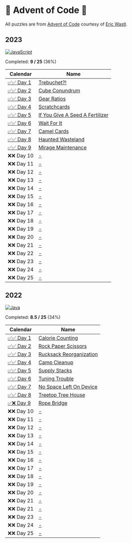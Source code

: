 # 🎄 Advent of Code 🎄

All puzzles are from [Advent of Code](https://adventofcode.com/) courtesy of [Eric Wastl](http://was.tl/).

## 2023 

[![JavaScript](https://img.shields.io/badge/JavaScript-323330?style=for-the-badge&logo=javascript&logoColor=F7DF1E)](2023/)

Completed: **9 / 25** (36%)

| Calendar             | Name                                                                   |
|----------------------|------------------------------------------------------------------------|
| [✅✅ Day 1](2023/01/) | [Trebuchet?!](https://adventofcode.com/2023/day/1)                     |
| [✅✅ Day 2](2023/02/) | [Cube Conundrum](https://adventofcode.com/2023/day/2)                  |
| [✅✅ Day 3](2023/03/) | [Gear Ratios](https://adventofcode.com/2023/day/3)                     |
| [✅✅ Day 4](2023/04/) | [Scratchcards](https://adventofcode.com/2023/day/4)                    |
| [✅✅ Day 5](2023/05/) | [If You Give A Seed A Fertilizer](https://adventofcode.com/2023/day/5) |
| [✅✅ Day 6](2023/06/) | [Wait For It](https://adventofcode.com/2023/day/6)                     |
| [✅✅ Day 7](2023/07/) | [Camel Cards](https://adventofcode.com/2023/day/7)                     |
| [✅✅ Day 8](2023/08/) | [Haunted Wasteland](https://adventofcode.com/2023/day/8)               |
| [✅✅ Day 9](2023/09/) | [Mirage Maintenance](https://adventofcode.com/2023/day/9)              |
| ❌❌ Day 10            | [-](https://adventofcode.com/2023/day/10)                              |
| ❌❌ Day 11            | [-](https://adventofcode.com/2023/day/11)                              |
| ❌❌ Day 12            | [-](https://adventofcode.com/2023/day/12)                              |
| ❌❌ Day 13            | [-](https://adventofcode.com/2023/day/13)                              |
| ❌❌ Day 14            | [-](https://adventofcode.com/2023/day/14)                              |
| ❌❌ Day 15            | [-](https://adventofcode.com/2023/day/15)                              |
| ❌❌ Day 16            | [-](https://adventofcode.com/2023/day/16)                              |
| ❌❌ Day 17            | [-](https://adventofcode.com/2023/day/17)                              |
| ❌❌ Day 18            | [-](https://adventofcode.com/2023/day/18)                              |
| ❌❌ Day 19            | [-](https://adventofcode.com/2023/day/19)                              |
| ❌❌ Day 20            | [-](https://adventofcode.com/2023/day/20)                              |
| ❌❌ Day 21            | [-](https://adventofcode.com/2023/day/21)                              |
| ❌❌ Day 22            | [-](https://adventofcode.com/2023/day/22)                              |
| ❌❌ Day 23            | [-](https://adventofcode.com/2023/day/23)                              |
| ❌❌ Day 24            | [-](https://adventofcode.com/2023/day/24)                              |
| ❌❌ Day 25            | [-](https://adventofcode.com/2023/day/25)                              |

## 2022 

[![Java](https://img.shields.io/badge/Java-ED8B00?style=for-the-badge&logo=openjdk&logoColor=white)](2022/)

Completed: **8.5 / 25** (34%)

| Calendar             | Name                                                           |
|----------------------|----------------------------------------------------------------|
| [✅✅ Day 1](2022/01/) | [Calorie Counting](https://adventofcode.com/2022/day/1)        |
| [✅✅ Day 2](2022/02/) | [Rock Paper Scissors](https://adventofcode.com/2022/day/2)     |
| [✅✅ Day 3](2022/03/) | [Rucksack Reorganization](https://adventofcode.com/2022/day/3) |
| [✅✅ Day 4](2022/04/) | [Camp Cleanup](https://adventofcode.com/2022/day/4)            |
| [✅✅ Day 5](2022/05/) | [Supply Stacks](https://adventofcode.com/2022/day/5)           |
| [✅✅ Day 6](2022/06/) | [Tuning Trouble](https://adventofcode.com/2022/day/6)          |
| [✅✅ Day 7](2022/07/) | [No Space Left On Device](https://adventofcode.com/2022/day/7) |
| [✅✅ Day 8](2022/08/) | [Treetop Tree House](https://adventofcode.com/2022/day/8)      |
| [✅❌ Day 9](2022/09/) | [Rope Bridge](https://adventofcode.com/2022/day/9)             |
| ❌❌ Day 10            | [-](https://adventofcode.com/2022/day/10)                      |
| ❌❌ Day 11            | [-](https://adventofcode.com/2022/day/11)                      |
| ❌❌ Day 12            | [-](https://adventofcode.com/2022/day/12)                      |
| ❌❌ Day 13            | [-](https://adventofcode.com/2022/day/13)                      |
| ❌❌ Day 14            | [-](https://adventofcode.com/2022/day/14)                      |
| ❌❌ Day 15            | [-](https://adventofcode.com/2022/day/15)                      |
| ❌❌ Day 16            | [-](https://adventofcode.com/2022/day/16)                      |
| ❌❌ Day 17            | [-](https://adventofcode.com/2022/day/17)                      |
| ❌❌ Day 18            | [-](https://adventofcode.com/2022/day/18)                      |
| ❌❌ Day 19            | [-](https://adventofcode.com/2022/day/19)                      |
| ❌❌ Day 20            | [-](https://adventofcode.com/2022/day/20)                      |
| ❌❌ Day 21            | [-](https://adventofcode.com/2022/day/21)                      |
| ❌❌ Day 21            | [-](https://adventofcode.com/2022/day/22)                      |
| ❌❌ Day 23            | [-](https://adventofcode.com/2022/day/23)                      |
| ❌❌ Day 24            | [-](https://adventofcode.com/2022/day/24)                      |
| ❌❌ Day 25            | [-](https://adventofcode.com/2022/day/25)                      |

